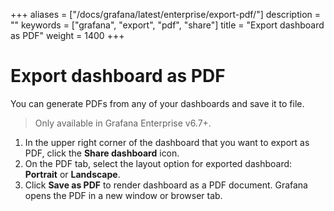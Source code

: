 +++
aliases = ["/docs/grafana/latest/enterprise/export-pdf/"]
description = ""
keywords = ["grafana", "export", "pdf", "share"]
title = "Export dashboard as PDF"
weight = 1400
+++

# Export dashboard as PDF

You can generate PDFs from any of your dashboards and save it to file.

> Only available in Grafana Enterprise v6.7+.

1. In the upper right corner of the dashboard that you want to export as PDF, click the **Share dashboard** icon.
1. On the PDF tab, select the layout option for exported dashboard: **Portrait** or **Landscape**.
1. Click **Save as PDF** to render dashboard as a PDF document.
   Grafana opens the PDF in a new window or browser tab.
